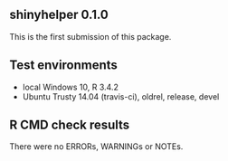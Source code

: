 ## shinyhelper 0.1.0
This is the first submission of this package.

## Test environments
* local Windows 10, R 3.4.2
* Ubuntu Trusty 14.04 (travis-ci), oldrel, release, devel

## R CMD check results
There were no ERRORs, WARNINGs or NOTEs.
